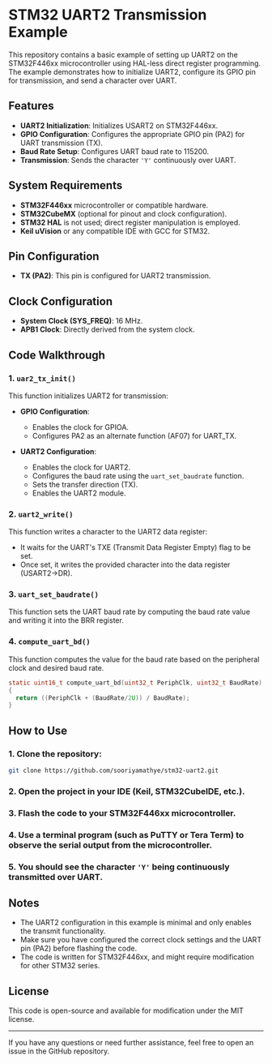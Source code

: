 # STM32 UART2 Transmission Example

This repository contains a basic example of setting up UART2 on the STM32F446xx microcontroller using HAL-less direct register programming. The example demonstrates how to initialize UART2, configure its GPIO pin for transmission, and send a character over UART.

## Features

- **UART2 Initialization**: Initializes USART2 on STM32F446xx.
- **GPIO Configuration**: Configures the appropriate GPIO pin (PA2) for UART transmission (TX).
- **Baud Rate Setup**: Configures UART baud rate to 115200.
- **Transmission**: Sends the character `'Y'` continuously over UART.

## System Requirements

- **STM32F446xx** microcontroller or compatible hardware.
- **STM32CubeMX** (optional for pinout and clock configuration).
- **STM32 HAL** is not used; direct register manipulation is employed.
- **Keil uVision** or any compatible IDE with GCC for STM32.

## Pin Configuration

- **TX (PA2)**: This pin is configured for UART2 transmission.

## Clock Configuration

- **System Clock (SYS_FREQ)**: 16 MHz.
- **APB1 Clock**: Directly derived from the system clock.
  
## Code Walkthrough

### 1. `uar2_tx_init()`

This function initializes UART2 for transmission:

- **GPIO Configuration**:
  - Enables the clock for GPIOA.
  - Configures PA2 as an alternate function (AF07) for UART_TX.
  
- **UART2 Configuration**:
  - Enables the clock for UART2.
  - Configures the baud rate using the `uart_set_baudrate` function.
  - Sets the transfer direction (TX).
  - Enables the UART2 module.

### 2. `uart2_write()`

This function writes a character to the UART2 data register:

- It waits for the UART's TXE (Transmit Data Register Empty) flag to be set.
- Once set, it writes the provided character into the data register (USART2->DR).

### 3. `uart_set_baudrate()`

This function sets the UART baud rate by computing the baud rate value and writing it into the BRR register.

### 4. `compute_uart_bd()`

This function computes the value for the baud rate based on the peripheral clock and desired baud rate.

```c
static uint16_t compute_uart_bd(uint32_t PeriphClk, uint32_t BaudRate)
{
  return ((PeriphClk + (BaudRate/2U)) / BaudRate);
}
```

## How to Use

### 1. Clone the repository:
```bash
git clone https://github.com/sooriyamathye/stm32-uart2.git
```

### 2. Open the project in your IDE (Keil, STM32CubeIDE, etc.).

### 3. Flash the code to your STM32F446xx microcontroller.

### 4. Use a terminal program (such as PuTTY or Tera Term) to observe the serial output from the microcontroller.

### 5. You should see the character `'Y'` being continuously transmitted over UART.

## Notes

- The UART2 configuration in this example is minimal and only enables the transmit functionality.
- Make sure you have configured the correct clock settings and the UART pin (PA2) before flashing the code.
- The code is written for STM32F446xx, and might require modification for other STM32 series.

## License

This code is open-source and available for modification under the MIT license.

---

If you have any questions or need further assistance, feel free to open an issue in the GitHub repository.
